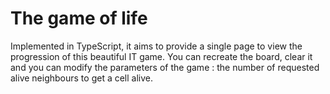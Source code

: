 # The game of life

Implemented in TypeScript, it aims to provide a single page to view the progression of this beautiful IT game. 
You can recreate the board, clear it and you can modify the parameters of the game : the number of requested alive neighbours to get a cell alive. 
